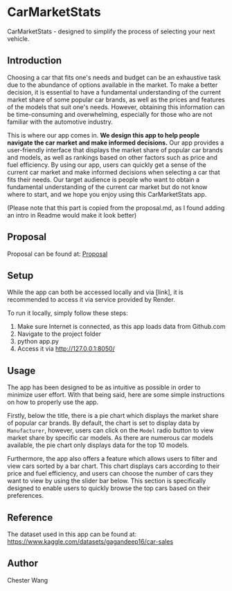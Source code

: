 # CarMarketStats

CarMarketStats - designed to simplify the process of selecting your next vehicle.


## Introduction

Choosing a car that fits one's needs and budget can be an exhaustive task due to the abundance of options available in the market. To make a better decision, it is essential to have a fundamental understanding of the current market share of some popular car brands, as well as the prices and features of the models that suit one's needs. However, obtaining this information can be time-consuming and overwhelming, especially for those who are not familiar with the automotive industry.

This is where our app comes in. **We design this app to help people navigate the car market and make informed decisions.** Our app provides a user-friendly interface that displays the market share of popular car brands and models, as well as rankings based on other factors such as price and fuel efficiency. By using our app, users can quickly get a sense of the current car market and make informed decisions when selecting a car that fits their needs. Our target audience is people who want to obtain a fundamental understanding of the current car market but do not know where to start, and we hope you enjoy using this CarMarketStats app.

(Please note that this part is copied from the proposal.md, as I found adding an intro in Readme would make it look better)

## Proposal

Proposal can be found at: [Proposal](proposal.md)

## Setup

While the app can both be accessed locally and via [link], it is recommended to access it via service provided by Render.

To run it locally, simply follow these steps:

1. Make sure Internet is connected, as this app loads data from Github.com
2. Navigate to the project folder
3. python app.py
4. Access it via http://127.0.0.1:8050/


## Usage

The app has been designed to be as intuitive as possible in order to minimize user effort. With that being said, here are some simple instructions on how to properly use the app.

Firstly, below the title, there is a pie chart which displays the market share of popular car brands. By default, the chart is set to display data by `Manufacturer`, however, users can click on the `Model` radio button to view market share by specific car models. As there are numerous car models available, the pie chart only displays data for the top 10 models.

Furthermore, the app also offers a feature which allows users to filter and view cars sorted by a bar chart. This chart displays cars according to their price and fuel efficiency, and users can choose the number of cars they want to view by using the slider bar below. This section is specifically designed to enable users to quickly browse the top cars based on their preferences.


## Reference

The dataset used in this app can be found at: https://www.kaggle.com/datasets/gagandeep16/car-sales


## Author

Chester Wang
